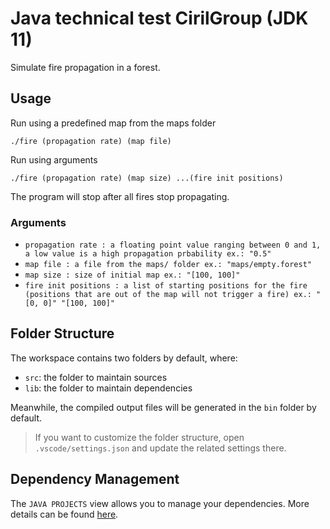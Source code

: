# Java technical test CirilGroup (JDK 11)

Simulate fire propagation in a forest.

## Usage

Run using a predefined map from the maps folder

`./fire (propagation rate) (map file)`

Run using arguments

`./fire (propagation rate) (map size) ...(fire init positions)`

The program will stop after all fires stop propagating.

### Arguments

- `propagation rate : a floating point value ranging between 0 and 1, a low value is a high propagation prbability ex.: "0.5"`
- `map file : a file from the maps/ folder ex.: "maps/empty.forest"`
- `map size : size of initial map ex.: "[100, 100]"`
- `fire init positions : a list of starting positions for the fire (positions that are out of the map will not trigger a fire) ex.: "[0, 0]" "[100, 100]"`

## Folder Structure

The workspace contains two folders by default, where:

- `src`: the folder to maintain sources
- `lib`: the folder to maintain dependencies

Meanwhile, the compiled output files will be generated in the `bin` folder by default.

> If you want to customize the folder structure, open `.vscode/settings.json` and update the related settings there.

## Dependency Management

The `JAVA PROJECTS` view allows you to manage your dependencies. More details can be found [here](https://github.com/microsoft/vscode-java-dependency#manage-dependencies).
